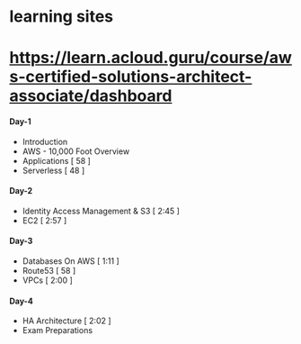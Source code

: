# learning sites
# https://learn.acloud.guru/course/aws-certified-solutions-architect-associate/dashboard

#### Day-1
- Introduction 
- AWS - 10,000 Foot Overview
- Applications [ 58 ]
- Serverless [ 48 ]
#### Day-2
- Identity Access Management & S3 [ 2:45 ]
- EC2 [ 2:57 ]
#### Day-3
- Databases On AWS [ 1:11 ]
- Route53 [ 58 ]
- VPCs [ 2:00 ]
#### Day-4
- HA Architecture [ 2:02 ]
- Exam Preparations
